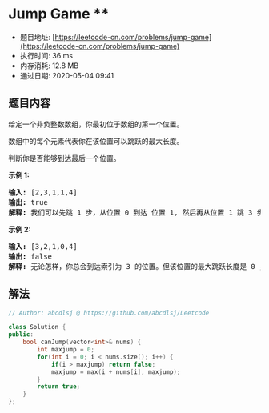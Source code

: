 # Jump Game **
- 题目地址: [https://leetcode-cn.com/problems/jump-game](https://leetcode-cn.com/problems/jump-game)
- 执行时间: 36 ms
- 内存消耗: 12.8 MB
- 通过日期: 2020-05-04 09:41

## 题目内容
<p>给定一个非负整数数组，你最初位于数组的第一个位置。</p>

<p>数组中的每个元素代表你在该位置可以跳跃的最大长度。</p>

<p>判断你是否能够到达最后一个位置。</p>

<p><strong>示例 1:</strong></p>

<pre><strong>输入:</strong> [2,3,1,1,4]
<strong>输出:</strong> true
<strong>解释:</strong> 我们可以先跳 1 步，从位置 0 到达 位置 1, 然后再从位置 1 跳 3 步到达最后一个位置。
</pre>

<p><strong>示例 2:</strong></p>

<pre><strong>输入:</strong> [3,2,1,0,4]
<strong>输出:</strong> false
<strong>解释:</strong> 无论怎样，你总会到达索引为 3 的位置。但该位置的最大跳跃长度是 0 ， 所以你永远不可能到达最后一个位置。
</pre>


## 解法
```cpp
// Author: abcdlsj @ https://github.com/abcdlsj/Leetcode

class Solution {
public:
    bool canJump(vector<int>& nums) {
        int maxjump = 0;
        for(int i = 0; i < nums.size(); i++) {
            if(i > maxjump) return false;
            maxjump = max(i + nums[i], maxjump);
        }
        return true;
    }
};

```